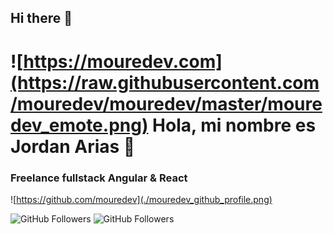 ## Hi there 👋

# ![https://mouredev.com](https://raw.githubusercontent.com/mouredev/mouredev/master/mouredev_emote.png) Hola, mi nombre es Jordan Arias 👋
### Freelance fullstack Angular & React

![https://github.com/mouredev](./mouredev_github_profile.png)

![GitHub Followers](https://img.shields.io/github/followers/mouredev?style=social)
![GitHub Followers](https://img.shields.io/github/stars/mouredev?style=social)

